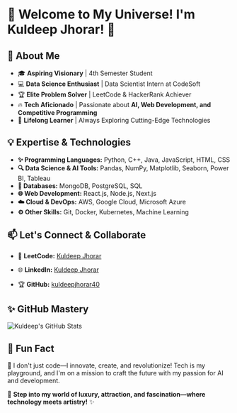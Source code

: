 # 🌟 Welcome to My Universe! I'm Kuldeep Jhorar! 👋

## 🚀 About Me

- 🎓 **Aspiring Visionary** | 4th Semester Student
- 💻 **Data Science Enthusiast** | Data Scientist Intern at CodeSoft
- 🏆 **Elite Problem Solver** | LeetCode & HackerRank Achiever
- 🔥 **Tech Aficionado** | Passionate about **AI, Web Development, and Competitive Programming**
- 🎯 **Lifelong Learner** | Always Exploring Cutting-Edge Technologies

## 💡 Expertise & Technologies

- **✨ Programming Languages:** Python, C++, Java, JavaScript, HTML, CSS
- **🔍 Data Science & AI Tools:** Pandas, NumPy, Matplotlib, Seaborn, Power BI, Tableau
- **💾 Databases:** MongoDB, PostgreSQL, SQL
- **🌐 Web Development:** React.js, Node.js, Next.js
- **☁️ Cloud & DevOps:** AWS, Google Cloud, Microsoft Azure
- **⚙️ Other Skills:** Git, Docker, Kubernetes, Machine Learning

## 📫 Let's Connect & Collaborate

- 🏅 **LeetCode:** [Kuldeep Jhorar](https://leetcode.com/u/kuldeepjhorad/)

- 🌐 **LinkedIn:** [Kuldeep Jhorar](https://www.linkedin.com/in/kuldeep-jhorar/)
- 🏆 **GitHub:** [kuldeepjhorar40](https://github.com/kuldeepjhorar40)

## ✨ GitHub Mastery

![Kuldeep's GitHub Stats](https://github-readme-stats.vercel.app/api?username=kuldeepjhorar40&show_icons=true&theme=highcontrast)

## 🌟 Fun Fact

🚀 I don't just code—I innovate, create, and revolutionize! Tech is my playground, and I'm on a mission to craft the future with my passion for AI and development. 

🔮 **Step into my world of luxury, attraction, and fascination—where technology meets artistry!** ✨

